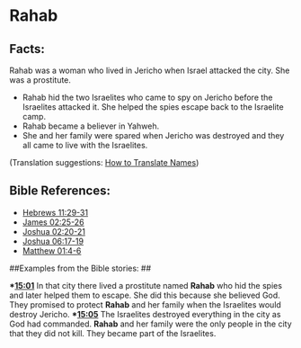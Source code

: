 # Rahab #

## Facts: ##

Rahab was a woman who lived in Jericho when Israel attacked the city. She was a prostitute.

* Rahab hid the two Israelites who came to spy on Jericho before the Israelites attacked it. She helped the spies escape back to the Israelite camp.
* Rahab became a believer in Yahweh.
* She and her family were spared when Jericho was destroyed and they all came to live with the Israelites.

(Translation suggestions: [How to Translate Names](en/ta-vol1/translate/man/translate-names))



## Bible References: ##

* [Hebrews 11:29-31](en/tn/heb/help/11/29)
* [James 02:25-26](en/tn/jas/help/02/25)
* [Joshua 02:20-21](en/tn/jos/help/02/20)
* [Joshua 06:17-19](en/tn/jos/help/06/17)
* [Matthew 01:4-6](en/tn/mat/help/01/04)

##Examples from the Bible stories: ##

  __*[15:01](en/tn/obs/help/15/01)__ In that city there lived a prostitute named __Rahab__ who hid the spies and later helped them to escape. She did this because she believed God. They promised to protect __Rahab__ and her family when the Israelites would destroy Jericho. 
  __*[15:05](en/tn/obs/help/15/05)__ The Israelites destroyed everything in the city as God had commanded. __Rahab__ and her family were the only people in the city that they did not kill. They became part of the Israelites.